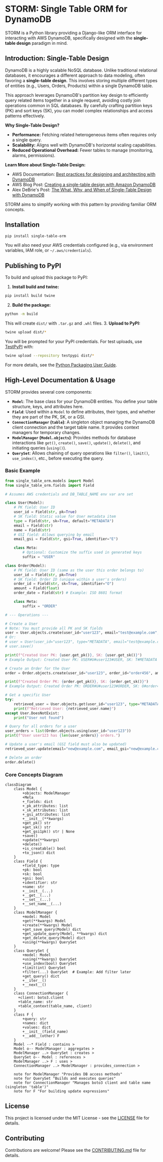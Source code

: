 # STORM: Single Table ORM for DynamoDB

STORM is a Python library providing a Django-like ORM interface for interacting with AWS DynamoDB, specifically designed with the **single-table design** paradigm in mind.

## Introduction: Single-Table Design

DynamoDB is a highly scalable NoSQL database. Unlike traditional relational databases, it encourages a different approach to data modeling, often favoring a **single-table design**. This involves storing multiple different types of entities (e.g., Users, Orders, Products) within a single DynamoDB table.

This approach leverages DynamoDB's partition key design to efficiently query related items together in a single request, avoiding costly join operations common in SQL databases. By carefully crafting partition keys (PK) and sort keys (SK), you can model complex relationships and access patterns effectively.

**Why Single-Table Design?**

- **Performance:** Fetching related heterogeneous items often requires only a single query.
- **Scalability:** Aligns well with DynamoDB's horizontal scaling capabilities.
- **Reduced Operational Overhead:** Fewer tables to manage (monitoring, alarms, permissions).

**Learn More about Single-Table Design:**

- AWS Documentation: [Best practices for designing and architecting with DynamoDB](https://docs.aws.amazon.com/amazondynamodb/latest/developerguide/best-practices.html)
- AWS Blog Post: [Creating a single-table design with Amazon DynamoDB](https://aws.amazon.com/blogs/compute/creating-a-single-table-design-with-amazon-dynamodb/)
- Alex DeBrie's Post: [The What, Why, and When of Single-Table Design with DynamoDB](https://alexdebrie.com/posts/dynamodb-single-table/)

STORM aims to simplify working with this pattern by providing familiar ORM concepts.

## Installation

```bash
pip install single-table-orm
```

You will also need your AWS credentials configured (e.g., via environment variables, IAM role, or `~/.aws/credentials`).

## Publishing to PyPI

To build and upload this package to PyPI:

1. **Install build and twine:**

```bash
pip install build twine
```

2. **Build the package:**

```bash
python -m build
```

This will create `dist/` with `.tar.gz` and `.whl` files. 3. **Upload to PyPI:**

```bash
twine upload dist/*
```

You will be prompted for your PyPI credentials. For test uploads, use [TestPyPI](https://test.pypi.org/) with:

```bash
twine upload --repository testpypi dist/*
```

For more details, see the [Python Packaging User Guide](https://packaging.python.org/).

## High-Level Documentation & Usage

STORM provides several core components:

- **`Model`**: The base class for your DynamoDB entities. You define your table structure, keys, and attributes here.
- **`Field`**: Used within a `Model` to define attributes, their types, and whether they are part of the PK, SK, or a GSI.
- **`ConnectionManager` (`table`)**: A singleton object managing the DynamoDB client connection and the target table name. It provides context managers for temporary changes.
- **`ModelManager` (`Model.objects`)**: Provides methods for database interactions like `get()`, `create()`, `save()`, `update()`, `delete()`, and initiating queries (`using()`).
- **`QuerySet`**: Allows chaining of query operations like `filter()`, `limit()`, `use_index()`, etc., before executing the query.

### Basic Example

```python
from single_table_orm.models import Model
from single_table_orm.fields import Field

# Assumes AWS credentials and DB_TABLE_NAME env var are set

class User(Model):
    # PK field: User ID
    user_id = Field(str, pk=True)
    # SK field: Static value for User metadata item
    type = Field(str, sk=True, default="METADATA")
    email = Field(str)
    name = Field(str)
    # GSI field: Allows querying by email
    email_gsi = Field(str, gsi=True, identifier="E")

    class Meta:
        # Optional: Customize the suffix used in generated keys
        suffix = "USER"

class Order(Model):
    # PK field: User ID (same as the user this order belongs to)
    user_id = Field(str, pk=True)
    # SK field: Order ID (unique within a user's orders)
    order_id = Field(str, sk=True, identifier="O")
    amount = Field(float)
    order_date = Field(str) # Example: ISO 8601 format

    class Meta:
        suffix = "ORDER"

# --- Operations ---

# Create a User
# Note: You must provide all PK and SK fields
user = User.objects.create(user_id="user123", email="test@example.com", name="Test User", email_gsi="test@example.com")
# Or:
# user = User(user_id="user123", type="METADATA", email="test@example.com", name="Test User", email_gsi="test@example.com")
# user.save()

print(f"Created User PK: {user.get_pk()}, SK: {user.get_sk()}")
# Example Output: Created User PK: USER#U#user123#USER, SK: T#METADATA

# Create an Order for the User
order = Order.objects.create(user_id="user123", order_id="order456", amount=99.99, order_date="2024-01-01T10:00:00Z")

print(f"Created Order PK: {order.get_pk()}, SK: {order.get_sk()}")
# Example Output: Created Order PK: ORDER#U#user123#ORDER, SK: O#order456

# Get a specific User
try:
    retrieved_user = User.objects.get(user_id="user123", type="METADATA")
    print(f"Retrieved User: {retrieved_user.name}")
except User.DoesNotExist:
    print("User not found")

# Query for all orders for a user
user_orders = list(Order.objects.using(user_id="user123"))
print(f"User user123 has {len(user_orders)} orders.")

# Update a user's email (GSI field must also be updated)
retrieved_user.update(email="new@example.com", email_gsi="new@example.com")

# Delete an order
order.delete()
```

### Core Concepts Diagram

```mermaid
classDiagram
    class Model {
        +objects: ModelManager
        +Meta
        +_fields: dict
        +_pk_attributes: list
        +_sk_attributes: list
        +_gsi_attributes: list
        +__init__(**kwargs)
        +get_pk() str
        +get_sk() str
        +get_gsi1pk() str | None
        +save()
        +update(**kwargs)
        +delete()
        +is_creatable() bool
        +to_json() dict
    }
    class Field {
        +field_type: type
        +pk: bool
        +sk: bool
        +gsi: bool
        +identifier: str
        +name: str
        +__init__(...)
        +__get__(...)
        +__set__(...)
        +__set_name__(...)
    }
    class ModelManager {
        +model: Model
        +get(**kwargs) Model
        +create(**kwargs) Model
        +get_save_query(Model) dict
        +get_update_query(Model, **kwargs) dict
        +get_delete_query(Model) dict
        +using(**kwargs) QuerySet
    }
    class QuerySet {
        +model: Model
        +using(**kwargs) QuerySet
        +use_index(bool) QuerySet
        +limit(int) QuerySet
        +filter(...) QuerySet  # Example: Add filter later
        +get_query() dict
        +__iter__()
        +__next__()
    }
    class ConnectionManager {
      +client: boto3.client
      +table_name: str
      +table_context(table_name, client)
    }
    class F {
        +query: str
        +names: dict
        +values: dict
        +__init__(field_name)
        +__add__(other) F
    }
    Model --* Field : contains >
    Model o-- ModelManager : aggregates >
    ModelManager ..> QuerySet : creates >
    QuerySet o-- Model : references >
    ModelManager ..> F : uses >
    ConnectionManager ..> ModelManager : provides_connection >

    note for ModelManager "Provides DB access methods"
    note for QuerySet "Builds and executes queries"
    note for ConnectionManager "Manages boto3 client and table name (singleton 'table')"
    note for F "For building update expressions"
```

## License

This project is licensed under the MIT License - see the [LICENSE](LICENSE) file for details.

## Contributing

Contributions are welcome! Please see the [CONTRIBUTING.md](CONTRIBUTING.md) file for details.
